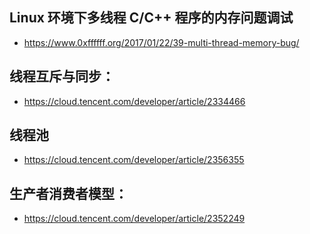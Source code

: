 
## Linux 环境下多线程 C/C++ 程序的内存问题调试
- https://www.0xffffff.org/2017/01/22/39-multi-thread-memory-bug/

## 线程互斥与同步：
- https://cloud.tencent.com/developer/article/2334466

## 线程池
- https://cloud.tencent.com/developer/article/2356355

## 生产者消费者模型：
- https://cloud.tencent.com/developer/article/2352249